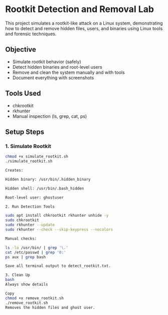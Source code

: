 # Rootkit Detection and Removal Lab

This project simulates a rootkit-like attack on a Linux system, demonstrating how to detect and remove hidden files, users, and binaries using Linux tools and forensic techniques.

## Objective

- Simulate rootkit behavior (safely)
- Detect hidden binaries and root-level users
- Remove and clean the system manually and with tools
- Document everything with screenshots

## Tools Used

- chkrootkit
- rkhunter
- Manual inspection (ls, grep, cat, ps)


## Setup Steps

### 1. Simulate Rootkit

```bash
chmod +x simulate_rootkit.sh
./simulate_rootkit.sh

Creates:

Hidden binary: /usr/bin/.hidden_binary

Hidden shell: /usr/bin/.bash_hidden

Root-level user: ghostuser

2. Run Detection Tools

sudo apt install chkrootkit rkhunter unhide -y
sudo chkrootkit
sudo rkhunter --update
sudo rkhunter --check --skip-keypress --nocolors

Manual checks:

ls -la /usr/bin/ | grep '\.'
cat /etc/passwd | grep '0:'
ps aux | grep bash

Save all terminal output to detect_rootkit.txt.

3. Clean Up
bash
Always show details

Copy
chmod +x remove_rootkit.sh
./remove_rootkit.sh
Removes the hidden files and ghost user.
